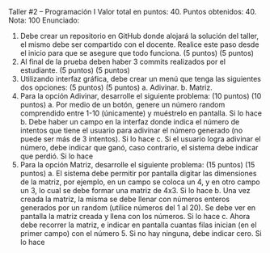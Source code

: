 Taller #2 – Programación I
Valor total en puntos: 40. Puntos obtenidos: 40. Nota: 100
Enunciado:
1.	Debe crear un repositorio en GitHub donde alojará la solución del taller, el mismo debe ser compartido con el docente. Realice este paso desde el inicio para que se asegure que todo funciona. (5 puntos) (5 puntos)
2.	Al final de la prueba deben haber 3 commits realizados por el estudiante. (5 puntos) (5 puntos)
3.	Utilizando interfaz gráfica, debe crear un menú que tenga las siguientes dos opciones: (5 puntos) (5 puntos)
a.	Adivinar.
b.	Matriz.
4.	Para la opción Adivinar, desarrolle el siguiente problema: (10 puntos) (10 puntos)
a.	Por medio de un botón, genere un número random comprendido entre 1-10 (únicamente) y muéstrelo en pantalla. Si lo hace 
b.	Debe haber un campo en la interfaz donde indica el número de intentos que tiene el usuario para adivinar el número generado (no puede ser más de 3 intentos). Si lo hace
c.	Si el usuario logra adivinar el número, debe indicar que ganó, caso contrario, el sistema debe indicar que perdió. Si lo hace
5.	Para la opción Matriz, desarrolle el siguiente problema: (15 puntos) (15 puntos)
a.	El sistema debe permitir por pantalla digitar las dimensiones de la matriz, por ejemplo, en un campo se coloca un 4, y en otro campo un 3, lo cual se debe formar una matriz de 4x3. Si lo hace
b.	Una vez creada la matriz, la misma se debe llenar con números enteros generados por un random (utilice números del 1 al 20). Se debe ver en pantalla la matriz creada y llena con los números. Si lo hace
c.	Ahora debe recorrer la matriz, e indicar en pantalla cuantas filas inician (en el primer campo) con el número 5. Si no hay ninguna, debe indicar cero. Si lo hace

